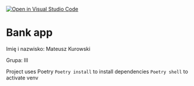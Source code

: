 [![Open in Visual Studio Code](https://classroom.github.com/assets/open-in-vscode-718a45dd9cf7e7f842a935f5ebbe5719a5e09af4491e668f4dbf3b35d5cca122.svg)](https://classroom.github.com/online_ide?assignment_repo_id=12305625&assignment_repo_type=AssignmentRepo)
# Bank app

Imię i nazwisko: Mateusz Kurowski

Grupa: III

Project uses Poetry
`Poetry install` to install dependencies
`Poetry shell` to activate venv